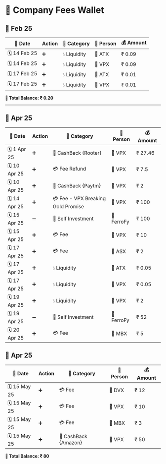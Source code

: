 # 📒 Company Fees Wallet

## 📅 Feb 25

|📅 Date    | Action  | 💼 Category  | 👤 Person | 💰 Amount |
|-----------|--------|-------------|----------|-----------|
| 🗓 14 Feb 25 | ➕  | 💧 Liquidity  | 🏦 ATX   | ₹ 0.09    |
| 🗓 14 Feb 25 | ➕  | 💧 Liquidity  | 🏦 VPX   | ₹ 0.09    |
| 🗓 17 Feb 25 | ➕  | 💧 Liquidity  | 🏦 ATX   | ₹ 0.01    |
| 🗓 17 Feb 25 | ➕  | 💧 Liquidity  | 🏦 VPX   | ₹ 0.01    |

**🔢 Total Balance: ₹ 0.20**

---

## 📅 Apr 25

|📅 Date    | Action  | 💼 Category                          | 👤 Person  | 💰 Amount |
|-----------|--------|-------------------------------------|-----------|-----------|
| 🗓 1 Apr 25  | ➕  | 🎉 CashBack {Rooter}              | 🏦 VPX    | ₹ 27.46   |
| 🗓 10 Apr 25 | ➕  | 💳 Fee Refund                     | 🏦 VPX    | ₹ 7.5     |
| 🗓 10 Apr 25 | ➕  | 🎉 CashBack {Paytm}               | 🏦 VPX    | ₹ 2       |
| 🗓 14 Apr 25 | ➕  | 💳 Fee - VPX Breaking Gold Promise | 🏦 VPX    | ₹ 100     |
| 🗓 15 Apr 25 | ➖  | 🎉 Self Investment               | 🏦 FerroFy | ₹ 100     |
| 🗓 15 Apr 25 | ➕  | 💳 Fee                             | 🏦 VPX    | ₹ 10      |
| 🗓 17 Apr 25 | ➕  | 💳 Fee                             | 🏦 ASX    | ₹ 2      |
| 🗓 17 Apr 25 | ➕  | 💧 Liquidity  | 🏦 ATX   | ₹ 0.05    |
| 🗓 17 Apr 25 | ➕  | 💧 Liquidity  | 🏦 VPX   | ₹ 0.05    |
| 🗓 19 Apr 25 | ➕  | 💧 Liquidity  | 🏦 VPX   | ₹ 2    |
| 🗓 19 Apr 25 | ➖  | 🎉 Self Investment  | 🏦 FerroFy   | ₹ 52    |
| 🗓 20 Apr 25 | ➕  | 💳 Fee                             | 🏦 MBX    | ₹ 5      |

## 📅 Apr 25

|📅 Date    | Action  | 💼 Category                          | 👤 Person  | 💰 Amount |
|-----------|--------|-------------------------------------|-----------|-----------|
| 🗓 15 May 25 | ➕  | 💳 Fee                             | 🏦 DVX    | ₹ 12      |
| 🗓 15 May 25 | ➕  | 💳 Fee                             | 🏦 VPX    | ₹ 10      |
| 🗓 15 May 25 | ➕  | 💳 Fee                             | 🏦 MBX    | ₹ 3      |
| 🗓 15 May 25 | ➕  | 🎉 CashBack {Amazon}              | 🏦 VPX    | ₹ 50   |




**🔢 Total Balance: ₹ 80**
